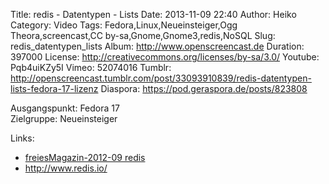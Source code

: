 Title: redis - Datentypen - Lists
Date: 2013-11-09 22:40
Author: Heiko
Category: Video
Tags: Fedora,Linux,Neueinsteiger,Ogg Theora,screencast,CC by-sa,Gnome,Gnome3,redis,NoSQL
Slug: redis_datentypen_lists
Album: http://www.openscreencast.de
Duration: 397000
License: http://creativecommons.org/licenses/by-sa/3.0/
Youtube: Pqb4uiKZy5I
Vimeo: 52074016
Tumblr: http://openscreencast.tumblr.com/post/33093910839/redis-datentypen-lists-fedora-17-lizenz
Diaspora: https://pod.geraspora.de/posts/823808

Ausgangspunkt: Fedora 17  
Zielgruppe: Neueinsteiger  

Links:

  * [freiesMagazin-2012-09 redis](http://www.freiesmagazin.de/mobil/freiesMagazin-2012-09.html#12_09_redis "Link zu freiesMagazin-2012-09" )
  * <http://www.redis.io/>

